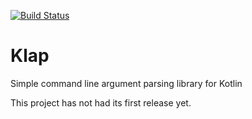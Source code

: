 [![Build Status](https://travis-ci.org/sargunster/Klap.svg?branch=master)](https://travis-ci.org/sargunster/Klap)

# Klap

Simple command line argument parsing library for Kotlin

This project has not had its first release yet.
